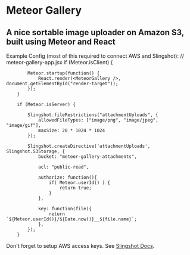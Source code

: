 Meteor Gallery
=============
A nice sortable image uploader on Amazon S3, built using Meteor and React
--------------------------------------------------------------------------

Example Config (most of this required to connect AWS and Slingshot):
		// meteor-gallery-app.jsx
		if (Meteor.isClient) {

			Meteor.startup(function() {
				React.render(<MeteorGallery />, document.getElementById("render-target"));
			});
		}

		if (Meteor.isServer) {

			Slingshot.fileRestrictions("attachmentUploads", {
				allowedFileTypes: ["image/png", "image/jpeg", "image/gif"],
				maxSize: 20 * 1024 * 1024
			});

			Slingshot.createDirective('attachmentUploads', Slingshot.S3Storage, {
				bucket: "meteor-gallery-attachments",

				acl: "public-read",

				authorize: function(){
					if( Meteor.userId() ) {
						return true;
					}
				},

				key: function(file){
					return `${Meteor.userId()}/${Date.now()}__${file.name}`;
				},
			});
		}

Don't forget to setup AWS access keys. See [Slingshot
Docs](https://github.com/CulturalMe/meteor-slingshot/).

